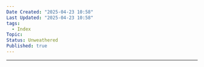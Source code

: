 ```yaml
---
Date Created: "2025-04-23 10:58"
Last Updated: "2025-04-23 10:58"
tags:
  - Index
Topic: 
Status: Unweathered
Published: true
---
```

---

